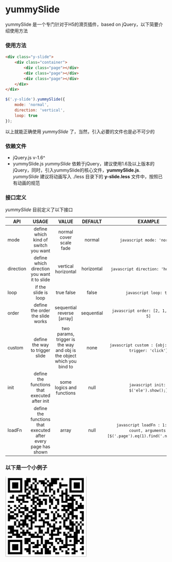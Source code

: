 # yummySlide
yummySlide 是一个专门针对于H5的滑页插件，based on jQuery，以下简要介绍使用方法

### 使用方法

``` html
<div class="y-slide">
	<div class="container">
		<div class="page"></div>
		<div class="page"></div>
		<div class="page"></div>
	</div>
</div>
```
``` javascript
$('.y-slide').yummySlide({
	mode: 'normal',
	direction: 'vertical',
	loop: true
});
```

以上就能正确使用 *yummySlide* 了，当然，引入必要的文件也是必不可少的

### 依赖文件

- jQuery.js v-1.6^
- yummySlide.js
*yummySlide* 依赖于jQuery，建议使用1.6及以上版本的jQuery，同时，引入yummySlide的核心文件，**yummySlide.js**.
*yummySlide* 建议将动画写入 ./less 目录下的 **y-slide.less** 文件中，按照已有动画的规范

### 接口定义

*yummySlide* 目前定义了以下接口

| API           | USAGE                                | VALUE                           | DEFAULT     | EXAMPLE    |
| ------------- |:------------------------------------:| :------------------------------:|:-----------:|:----------:|
| mode          | define which kind of switch you want | normal cover scale fade         | normal      |``` javascript mode: 'normal' ```|
| direction     | define which direction you want it to slide| vertical horizontal  | horizontal  |``` javascript direction: 'horizontal'``` |
| loop          | if the slide is loop                 | true false                      | false       |``` javascript loop: true``` |
| order         | define the order the slide works     | sequential reverse [array]      | sequential  |``` javascript order: [2, 1, 4, 3, 0, 5]``` |
| custom        | define the way to trigger slide      | two params, trigger is the way and obj is the object which you bind to| none        |``` javascript custom : {obj: $('ele'), trigger: 'click'}```|
| init          | define the functions that executed after init | some logics and functions | null    |``` javascript init: { $('ele').show();}``` |
| loadFn        | define the functions that executed after every page has shown | array | null |``` javascript loadFn : 1: [{ fn: count, arguments: [$('.page').eq(1).find('.number')]}]``` |

### 以下是一个小例子

![yummySlide demo](./demo-qrcode.png "yummySlide demo")
